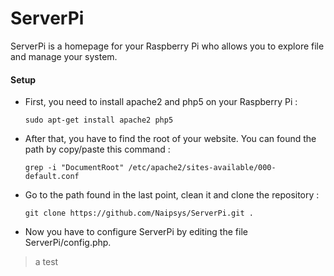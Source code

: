 # ServerPi
ServerPi is a homepage for your Raspberry Pi who allows you to explore file and manage your system.

#### Setup
- First, you need to install apache2 and php5 on your Raspberry Pi :

  ```sudo apt-get install apache2 php5```
- After that, you have to find the root of your website. You can found the path by copy/paste this command : 

  ```grep -i "DocumentRoot" /etc/apache2/sites-available/000-default.conf```
- Go to the path found in the last point, clean it and clone the repository : 

  ```git clone https://github.com/Naipsys/ServerPi.git .```
- Now you have to configure ServerPi by editing the file ServerPi/config.php.
>a test
